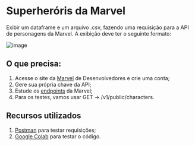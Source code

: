 # Superheróris da Marvel

Exibir um dataframe e um arquivo .csv, fazendo uma requisição para a API de personagens da Marvel. 
A exibição deve ter o seguinte formato:

![image](https://user-images.githubusercontent.com/78567206/225751043-9ff1a005-5be3-48f0-98f0-a031955d7714.png)


## O que precisa:
1. Acesse o site da [Marvel](https://developer.marvel.com/) de Desenvolvedores e crie uma conta;
2. Gere sua própria chave da API;
3. Estude os [endpoints](https://developer.marvel.com/docs) da Marvel;
4. Para os testes, vamos usar GET -> /v1/public/characters.

## Recursos utilizados

1. [Postman](https://www.postman.com/downloads/) para testar requisições;
2. [Google Colab](https://colab.research.google.com/) para testar o código.
